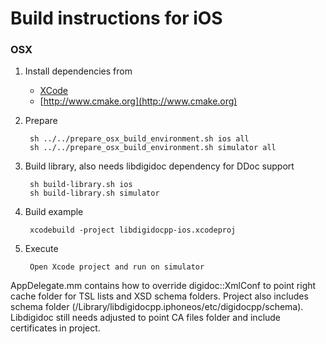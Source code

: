 # Build instructions for iOS

### OSX

1. Install dependencies from
	* [XCode](https://itunes.apple.com/en/app/xcode/id497799835?mt=12)
	* [http://www.cmake.org](http://www.cmake.org)

2. Prepare

        sh ../../prepare_osx_build_environment.sh ios all
        sh ../../prepare_osx_build_environment.sh simulator all

3. Build library, also needs libdigidoc dependency for DDoc support

        sh build-library.sh ios
        sh build-library.sh simulator

4. Build example

        xcodebuild -project libdigidocpp-ios.xcodeproj

5. Execute

        Open Xcode project and run on simulator


AppDelegate.mm contains how to override digidoc::XmlConf to point right cache folder for TSL lists and XSD schema folders. Project also includes schema folder (/Library/libdigidocpp.iphoneos/etc/digidocpp/schema).
Libdigidoc still needs adjusted to point CA files folder and include certificates in project.
